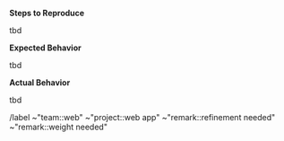 **Steps to Reproduce**

tbd

**Expected Behavior**

tbd

**Actual Behavior**

tbd

/label ~"team::web" ~"project::web app" ~"remark::refinement needed" ~"remark::weight needed"
